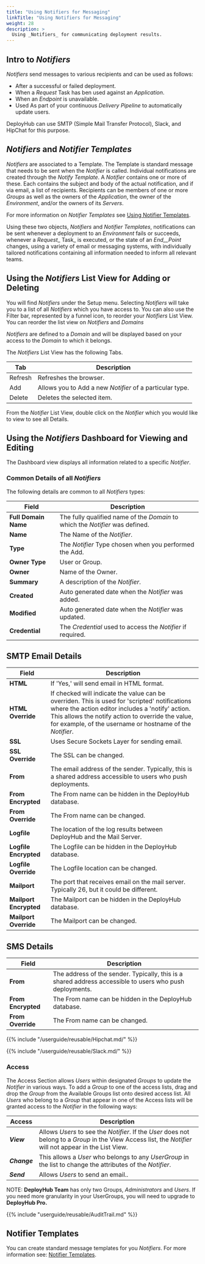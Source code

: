 ```yaml
---
title: "Using Notifiers for Messaging"
linkTitle: "Using Notifiers for Messaging"
weight: 28
description: >
  Using _Notifiers_ for communicating deployment results.
---
```


## Intro to _Notifiers_

 _Notifiers_ send messages to various recipients and can be used as follows:

- After a successful or failed deployment.
- When a _Request_ Task has ben used against an _Application_.
- When an _Endpoint_ is unavailable.
- Used As part of your continuous _Delivery Pipeline_ to automatically update users.

DeployHub can use SMTP (Simple Mail Transfer Protocol), Slack, and HipChat for this purpose.

## _Notifiers_ and _Notifier Templates_

_Notifiers_ are associated to a Template. The Template is standard message that needs to be sent when the _Notifier_ is called.  Individual notifications are created through the _Notify Template_. A _Notifier_ contains one or more of these. Each contains the subject and body of the actual notification, and if via email, a list of recipients. Recipients can be members of one or more _Groups_ as well as the owners of the _Application_, the owner of the _Environment_, and/or the owners of its _Servers_.

For more information on _Notifier Templates_ see [Using Notifier Templates](/userguide/customizations/2-notifier-templates/).

Using these two objects, _Notifiers_ and _Notifier Templates_, notifications can be sent whenever a deployment to an _Environment_ fails or succeeds, whenever a _Request__ Task_ is executed, or the state of an _End__Point_ changes, using a variety of email or messaging systems, with individually tailored notifications containing all information needed to inform all relevant teams.

## Using the _Notifiers_ List View for Adding or Deleting

You will find _Notifiers_ under the Setup menu.  Selecting _Notifiers_ will take you to a list of all _Notifiers_ which you have access to. You can also use the Filter bar, represented by a funnel icon, to reorder your _Notifiers_ List View.  You can reorder the list view on _Notifiers_ and _Domains_

_Notifiers_ are defined to a _Domain_ and will be displayed based on your access to the _Domain_ to which it belongs.

The _Notifiers_ List View has the following Tabs.

| Tab | Description |
| --- | --- |
|Refresh | Refreshes the browser. |
| Add | Allows you to Add a new _Notifier_ of a particular type. |
| Delete | Deletes the selected item. |

From the _Notifier_ List View, double click on the _Notifier_ which you would like to view to see all Details.  

## Using the _Notifiers_ Dashboard for Viewing and Editing

The Dashboard view displays all information related to a specific _Notifier_.

### Common Details of all _Notifiers_

The following details are common to all _Notifiers_ types:

| Field | Description |
| --- | --- |
| **Full Domain Name** | The fully qualified name of the _Domain_ to which the _Notifier_ was defined. |
| **Name** | The Name of the _Notifier_. |
| **Type** | The _Notifier_ Type chosen when you performed the Add. |
| **Owner Type** | User or Group. |
| **Owner** | Name of the Owner. |
| **Summary** | A description of the _Notifier_.|
| **Created** | Auto generated date when the _Notifier_ was added.|
| **Modified**| Auto generated date when the _Notifier_ was updated.|
| **Credential**| The _Credential_ used to access the _Notifier_ if required. |

## SMTP Email Details

| Field | Description |
| --- | --- |
|**HTML**| If 'Yes,' will send email in HTML format.|
|**HTML Override** |If checked will indicate the value can be overriden. This is used for 'scripted' notifications where the action editor includes a 'notify' action. This allows the notify action to override the value, for example, of the username or hostname of the _Notifier_.|
|**SSL**|Uses Secure Sockets Layer for sending email.|
|**SSL Override**| The SSL can be changed.|
|**From**|The email address of the sender. Typically, this is a shared address accessible to users who push deployments. |
|**From  Encrypted**| The From name can be hidden in the DeployHub database. |
|**From  Override**| The From name can be changed. |
|**Logfile**| The location of the log results between DeployHub and the Mail Server.|
|**Logfile Encrypted**| The Logfile can be hidden in the DeployHub database. |
|**Logfile Override**| The Logfile location can be changed. |
|**Mailport**| The port that receives email on the mail server. Typically 26, but it could be different.|
|**Mailport Encrypted**| The Mailport can be hidden in the DeployHub database. |
|**Mailport Override**| The Mailport can be changed. |

## SMS Details

| Field | Description |
| --- | --- |
|**From**|The address of the sender. Typically, this is a shared address accessible to users who push deployments. |
|**From  Encrypted**| The From name can be hidden in the DeployHub database. |
|**From  Override**| The From name can be changed. |

{{% include "/userguide/reusable/Hipchat.md/" %}}

{{% include "/userguide/reusable/Slack.md/" %}}

### Access

The Access Section allows _Users_ within designated _Groups_ to update the _Notifier_ in various ways. To add a _Group_ to one of the access lists, drag and drop the _Group_ from the Available Groups list onto desired access list. All _Users_ who belong to a _Group_ that appear in one of the Access lists will be granted access to the _Notifier_ in the following ways:

| Access | Description |
| --- | --- |
| _**View**_ | Allows _Users_ to see the _Notifier_. If the _User_ does not belong to a _Group_ in the View Access list, the _Notifier_ will not appear in the List View. |
| _**Change**_ | This allows a _User_ who belongs to any _UserGroup_ in the list to change the attributes of the _Notifier_. |
| _**Send**_ | Allows _Users_ to send an email.. |

NOTE: **DeployHub Team** has only two Groups, _Administrators_ and _Users_. If you need more granularity in your UserGroups, you will need to upgrade to **DeployHub Pro.**

{{% include "userguide/reusable/AuditTrail.md" %}}

## Notifier Templates

You can create standard message templates for you _Notifiers_.  For more information see:
[Notifier Templates](/userguide/customizations/2-notifier-templates/).
